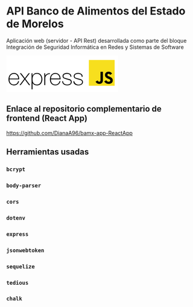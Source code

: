 # API Banco de Alimentos del Estado de Morelos

Aplicación web (servidor - API Rest) desarrollada como parte del bloque Integración de Seguridad Informática en Redes y Sistemas de Software

![alt text](https://github.com/DianaA96/ProyectoMaltia-ExpressJSApp-TC2005B/blob/main/1.png?raw=true)



## Enlace al repositorio complementario de frontend (React App)

https://github.com/DianaA96/bamx-app-ReactApp


## Herramientas usadas

### `bcrypt`

### `body-parser`

### `cors`

### `dotenv`

### `express`

### `jsonwebtoken`

### `sequelize`

### `tedious`

### `chalk`
